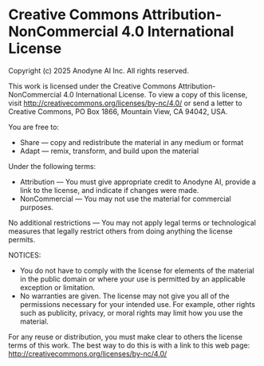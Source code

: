 Creative Commons Attribution-NonCommercial 4.0 International License
===================================================================

Copyright (c) 2025 Anodyne AI Inc. All rights reserved.

This work is licensed under the Creative Commons Attribution-NonCommercial 4.0 
International License. To view a copy of this license, visit 
http://creativecommons.org/licenses/by-nc/4.0/ or send a letter to 
Creative Commons, PO Box 1866, Mountain View, CA 94042, USA.

You are free to:

- Share — copy and redistribute the material in any medium or format
- Adapt — remix, transform, and build upon the material

Under the following terms:

- Attribution — You must give appropriate credit to Anodyne AI, provide a link 
  to the license, and indicate if changes were made.
- NonCommercial — You may not use the material for commercial purposes.

No additional restrictions — You may not apply legal terms or technological 
measures that legally restrict others from doing anything the license permits.

NOTICES:

- You do not have to comply with the license for elements of the material in 
  the public domain or where your use is permitted by an applicable exception 
  or limitation.
- No warranties are given. The license may not give you all of the permissions 
  necessary for your intended use. For example, other rights such as publicity, 
  privacy, or moral rights may limit how you use the material.

For any reuse or distribution, you must make clear to others the license terms 
of this work. The best way to do this is with a link to this web page:
http://creativecommons.org/licenses/by-nc/4.0/
